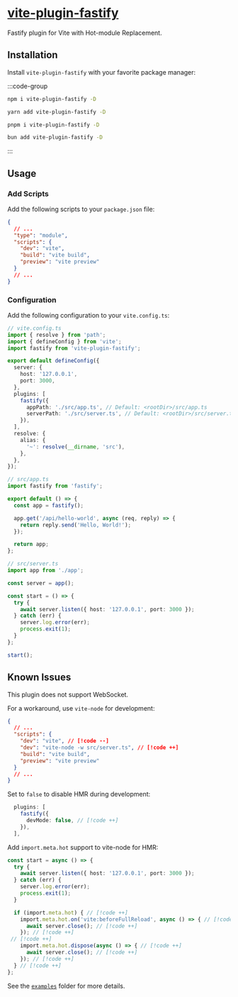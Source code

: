 # [vite-plugin-fastify](https://github.com/Vanilla-IceCream/vite-plugin-fastify)

Fastify plugin for Vite with Hot-module Replacement.

## Installation

Install `vite-plugin-fastify` with your favorite package manager:

:::code-group

```sh [npm]
npm i vite-plugin-fastify -D
```

```sh [Yarn]
yarn add vite-plugin-fastify -D
```

```sh [pnpm]
pnpm i vite-plugin-fastify -D
```

```sh [Bun]
bun add vite-plugin-fastify -D
```

:::

## Usage

### Add Scripts

Add the following scripts to your `package.json` file:

```json
{
  // ...
  "type": "module",
  "scripts": {
    "dev": "vite",
    "build": "vite build",
    "preview": "vite preview"
  }
  // ...
}
```

### Configuration

Add the following configuration to your `vite.config.ts`:

```ts
// vite.config.ts
import { resolve } from 'path';
import { defineConfig } from 'vite';
import fastify from 'vite-plugin-fastify';

export default defineConfig({
  server: {
    host: '127.0.0.1',
    port: 3000,
  },
  plugins: [
    fastify({
      appPath: './src/app.ts', // Default: <rootDir>/src/app.ts
      serverPath: './src/server.ts', // Default: <rootDir>/src/server.ts
    }),
  ],
  resolve: {
    alias: {
      '~': resolve(__dirname, 'src'),
    },
  },
});
```

```ts
// src/app.ts
import fastify from 'fastify';

export default () => {
  const app = fastify();

  app.get('/api/hello-world', async (req, reply) => {
    return reply.send('Hello, World!');
  });

  return app;
};
```

```ts
// src/server.ts
import app from './app';

const server = app();

const start = () => {
  try {
    await server.listen({ host: '127.0.0.1', port: 3000 });
  } catch (err) {
    server.log.error(err);
    process.exit(1);
  }
};

start();
```

## Known Issues

This plugin does not support WebSocket.

For a workaround, use `vite-node` for development:

```json
{
  // ...
  "scripts": {
    "dev": "vite", // [!code --]
    "dev": "vite-node -w src/server.ts", // [!code ++]
    "build": "vite build",
    "preview": "vite preview"
  }
  // ...
}
```

Set to `false` to disable HMR during development:

```ts
  plugins: [
    fastify({
      devMode: false, // [!code ++]
    }),
  ],
```

Add `import.meta.hot` support to vite-node for HMR:

<!-- prettier-ignore -->
```ts
const start = async () => {
  try {
    await server.listen({ host: '127.0.0.1', port: 3000 });
  } catch (err) {
    server.log.error(err);
    process.exit(1);
  }

  if (import.meta.hot) { // [!code ++]
    import.meta.hot.on('vite:beforeFullReload', async () => { // [!code ++]
      await server.close(); // [!code ++]
    }); // [!code ++]
 // [!code ++]
    import.meta.hot.dispose(async () => { // [!code ++]
      await server.close(); // [!code ++]
    }); // [!code ++]
  } // [!code ++]
};
```

See the [`examples`](https://github.com/Vanilla-IceCream/vite-plugin-fastify/tree/main/examples) folder for more details.

